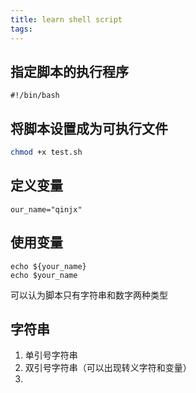 ```yaml
---
title: learn shell script
tags:
---
```



## 指定脚本的执行程序
```
#!/bin/bash
```


## 将脚本设置成为可执行文件
```bash
chmod +x test.sh
```

## 定义变量
```
our_name="qinjx"
```

## 使用变量
```
echo ${your_name}
echo $your_name
```

可以认为脚本只有字符串和数字两种类型

## 字符串
1. 单引号字符串
2. 双引号字符串（可以出现转义字符和变量）
3. 